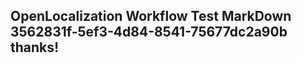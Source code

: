 <properties
ms.topic="hero-topic"
ms.test1="hero-topic"
ms.test2="test"/>

## OpenLocalization Workflow Test MarkDown 3562831f-5ef3-4d84-8541-75677dc2a90b thanks!

